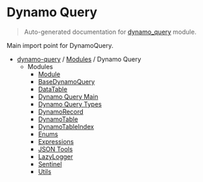 # Dynamo Query

> Auto-generated documentation for [dynamo_query](https://github.com/altitudenetworks/dynamoquery/blob/master/dynamo_query/__init__.py) module.

Main import point for DynamoQuery.

- [dynamo-query](../README.md#dynamoquery) / [Modules](../MODULES.md#dynamo-query-modules) / Dynamo Query
    - Modules
        - [Module](module.md#module)
        - [BaseDynamoQuery](base_dynamo_query.md#basedynamoquery)
        - [DataTable](data_table.md#datatable)
        - [Dynamo Query Main](dynamo_query_main.md#dynamo-query-main)
        - [Dynamo Query Types](dynamo_query_types.md#dynamo-query-types)
        - [DynamoRecord](dynamo_record.md#dynamorecord)
        - [DynamoTable](dynamo_table.md#dynamotable)
        - [DynamoTableIndex](dynamo_table_index.md#dynamotableindex)
        - [Enums](enums.md#enums)
        - [Expressions](expressions.md#expressions)
        - [JSON Tools](json_tools.md#json-tools)
        - [LazyLogger](lazy_logger.md#lazylogger)
        - [Sentinel](sentinel.md#sentinel)
        - [Utils](utils.md#utils)
